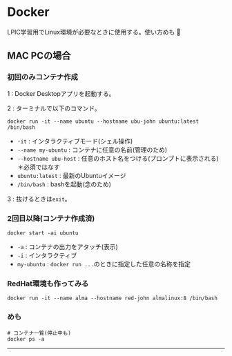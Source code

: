 # Docker

LPIC学習用でLinux環境が必要なときに使用する。使い方めも :dog:

## MAC PCの場合

### 初回のみコンテナ作成

1 : Docker Desktopアプリを起動する。

2 : ターミナルで以下のコマンド。

```
docker run -it --name ubuntu --hostname ubu-john ubuntu:latest /bin/bash
```

- `-it` : インタラクティブモード(シェル操作)
- `--name my-ubuntu` : コンテナに任意の名前(管理のため)
- `--hostname ubu-host` : 任意のホスト名をつける(プロンプトに表示される) ＊必須ではなす
- `ubuntu:latest` : 最新のUbuntuイメージ
- `/bin/bash` : bashを起動(念のため)

3 : 抜けるときは`exit`。

### 2回目以降(コンテナ作成済)

```
docker start -ai ubuntu
```

- `-a` : コンテナの出力をアタッチ(表示)
- `-i` : インタラクティブ
- `my-ubuntu` : `docker run ...`のときに指定した任意の名称を指定

### RedHat環境も作ってみる

```
docker run -it --name alma --hostname red-john almalinux:8 /bin/bash
```

### めも

```
# コンテナ一覧(停止中も)
docker ps -a
```

---

